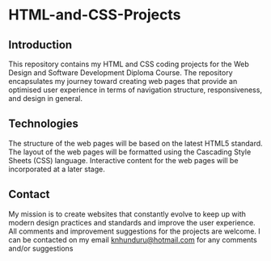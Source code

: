 # HTML-and-CSS-Projects
## Introduction
This repository contains my HTML and CSS coding projects for the Web Design and Software Development Diploma Course.
The repository encapsulates my journey toward creating web pages that provide an optimised user experience in terms of navigation structure, responsiveness, and design in general.
## Technologies
The structure of the web pages will be based on the latest HTML5 standard.
The layout of the web pages will be formatted using the Cascading Style Sheets (CSS) language.
Interactive content for the web pages will be incorporated at a later stage.
## Contact
My mission is to create websites that constantly evolve to keep up with modern design practices and standards and improve the user experience.
All comments and improvement suggestions for the projects are welcome.
I can be contacted on my email knhunduru@hotmail.com for any comments and/or suggestions
